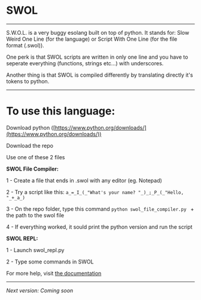 # SWOL

------------------
S.W.O.L. is a very buggy esolang built on top of python. It stands for: Slow Weird One Line (for the language) or Script With One Line (for the file format (.swol)).

One perk is that SWOL scripts are written in only one line and you have to seperate everything (functions, strings etc...) with underscores.

Another thing is that SWOL is compiled differently by translating directly it's tokens to python.

-----------------
# To use this language:

  Download python ([https://www.python.org/downloads/](https://www.python.org/downloads/))
  
  Download the repo
  
  Use one of these 2 files

**SWOL File Compiler:**

  1 - Create a file that ends in .swol with any editor (eg. Notepad)

  2 - Try a script like this: `a_=_I_(_"What's your name? "_)_;_P_(_"Hello, "_+_a_)`

  3 - On the repo folder, type this command `python swol_file_compiler.py ` + the path to the swol file

  4 - If everything worked, it sould print the python version and run the script

**SWOL REPL:**

  1 - Launch swol_repl.py

  2 - Type some commands in SWOL


  For more help, visit [the documentation](https://tryan09.github.io/SWOL)

-----------------
*Next version: Coming soon*

